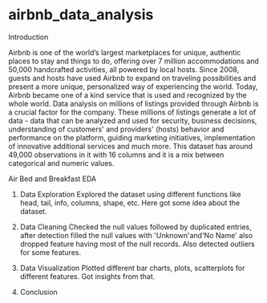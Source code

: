 # airbnb_data_analysis
Introduction

Airbnb is one of the world’s largest marketplaces for unique, authentic places to stay and things to do, offering over 7 million accommodations and 50,000 handcrafted activities, all powered by local hosts. Since 2008, guests and hosts have used Airbnb to expand on traveling possibilities and present a more unique, personalized way of experiencing the world. Today, Airbnb became one of a kind service that is used and recognized by the whole world. Data analysis on millions of listings provided through Airbnb is a crucial factor for the company. These millions of listings generate a lot of data - data that can be analyzed and used for security, business decisions, understanding of customers' and providers' (hosts) behavior and performance on the platform, guiding marketing initiatives, implementation of innovative additional services and much more. This dataset has around 49,000 observations in it with 16 columns and it is a mix between categorical and numeric values.



Air Bed and Breakfast EDA
1. Data Exploration
Explored the dataset using different functions like head, tail, info, columns, shape, etc. Here got some idea about the dataset.

2. Data Cleaning
Checked the null values followed by duplicated entries, after detection filled the null values with 'Unknown'and'No Name' also dropped feature having most of the null records. Also detected outliers for some features.

3. Data Visualization
Plotted different bar charts, plots, scatterplots for different features. Got insights from that.

4. Conclusion
